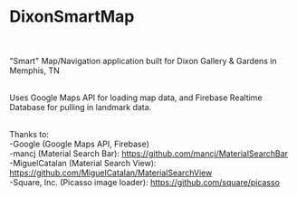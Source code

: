 # DixonSmartMap <br /> <br />

"Smart" Map/Navigation application built for Dixon Gallery & Gardens in Memphis, TN <br /> <br />

Uses Google Maps API for loading map data, and Firebase Realtime Database for pulling in landmark data. <br /> <br />

Thanks to: <br />
-Google (Google Maps API, Firebase) <br />
-mancj (Material Search Bar): https://github.com/mancj/MaterialSearchBar <br />
-MiguelCatalan (Material Search View): https://github.com/MiguelCatalan/MaterialSearchView <br />
-Square, Inc. (Picasso image loader): https://github.com/square/picasso <br />
